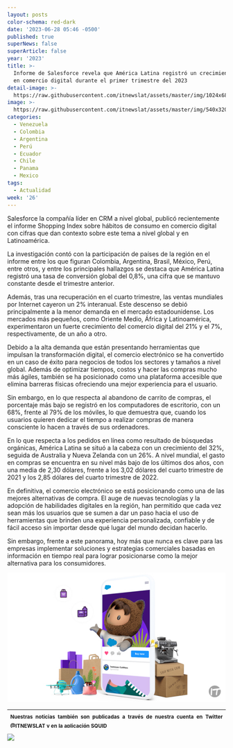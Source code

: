 ```yaml
---
layout: posts
color-schema: red-dark
date: '2023-06-28 05:46 -0500'
published: true
superNews: false
superArticle: false
year: '2023'
title: >-
  Informe de Salesforce revela que América Latina registró un crecimiento del 7%
  en comercio digital durante el primer trimestre del 2023
detail-image: >-
  https://raw.githubusercontent.com/itnewslat/assets/master/img/1024x680/informe-saleforces-23-g.jpg
image: >-
  https://raw.githubusercontent.com/itnewslat/assets/master/img/540x320/informe-saleforces-23-p.jpg
categories:
  - Venezuela
  - Colombia
  - Argentina
  - Perú
  - Ecuador
  - Chile
  - Panama
  - Mexico
tags:
  - Actualidad
week: '26'
---
```

Salesforce la compañía líder en CRM a nivel global, publicó recientemente el informe Shopping Index sobre hábitos de consumo en comercio digital con cifras que dan contexto sobre este tema a nivel global y en Latinoamérica. 
 
La investigación contó con la participación de países de la región en el informe entre los que figuran Colombia, Argentina, Brasil, México, Perú, entre otros, y entre los principales hallazgos se destaca que América Latina registró una tasa de conversión global del 0,8%, una cifra que se mantuvo constante desde el trimestre anterior.
 
Además, tras una recuperación en el cuarto trimestre, las ventas mundiales por Internet cayeron un 2% interanual. Este descenso se debió principalmente a la menor demanda en el mercado estadounidense. Los mercados más pequeños, como Oriente Medio, África y Latinoamérica, experimentaron un fuerte crecimiento del comercio digital del 21% y el 7%, respectivamente, de un año a otro. 
 
Debido a la alta demanda que están presentando herramientas que impulsan la transformación digital, el comercio electrónico se ha convertido en un caso de éxito para negocios de todos los sectores y tamaños a nivel global. Además de optimizar tiempos, costos y hacer las compras mucho más ágiles, también se ha posicionado como una plataforma accesible que elimina barreras físicas ofreciendo una mejor experiencia para el usuario. 
 
Sin embargo, en lo que respecta al abandono de carrito de compras, el porcentaje más bajo se registró en los computadores de escritorio, con un 68%, frente al 79% de los móviles, lo que demuestra que, cuando los usuarios quieren dedicar el tiempo a realizar compras de manera consciente lo hacen a través de sus ordenadores.
 
En lo que respecta a los pedidos en línea como resultado de búsquedas orgánicas, América Latina se situó a la cabeza con un crecimiento del 32%, seguida de Australia y Nueva Zelanda con un 26%. A nivel mundial, el gasto en compras se encuentra en su nivel más bajo de los últimos dos años, con una media de 2,30 dólares, frente a los 3,02 dólares del cuarto trimestre de 2021 y los 2,85 dólares del cuarto trimestre de 2022.
 
En definitiva, el comercio electrónico se está posicionando como una de las mejores alternativas de compra. El auge de nuevas tecnologías y la adopción de habilidades digitales en la región, han permitido que cada vez sean más los usuarios que se sumen a dar un paso hacia el uso de herramientas que brinden una experiencia personalizada, confiable y de fácil acceso sin importar desde qué lugar del mundo decidan hacerlo. 
 
Sin embargo, frente a este panorama, hoy más que nunca es clave para las empresas implementar soluciones y estrategias comerciales basadas en información en tiempo real para lograr posicionarse como la mejor alternativa para los consumidores.

![](https://raw.githubusercontent.com/itnewslat/assets/master/img/540x320/informe-saleforces-23-p.jpg)

<table style="height: 42px;" width="569">
<tbody>
<tr>
<td style="text-align: justify;"><sub><strong>Nuestras noticias también son publicadas a través de nuestra cuenta en Twitter <a href="https://twitter.com/itnewslat?lang=es">@ITNEWSLAT</a> y en la aplicación <a href="https://squidapp.co/en/">SQUID</a></strong></sub></td>
</tr>
</tbody>
</table>
<img src="https://tracker.metricool.com/c3po.jpg?hash=56f88a41e39ab42c063cc51676587a04"/>
